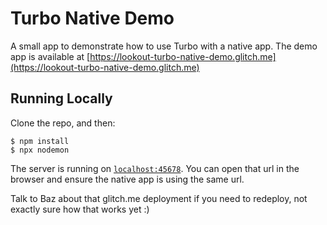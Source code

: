 # Turbo Native Demo

A small app to demonstrate how to use Turbo with a native app. The demo app is available at [https://lookout-turbo-native-demo.glitch.me](https://lookout-turbo-native-demo.glitch.me)

## Running Locally

Clone the repo, and then:

```
$ npm install
$ npx nodemon
```

The server is running on [`localhost:45678`](http://localhost:45678). You can open that url in the browser and ensure the native app is using the same url.

Talk to Baz about that glitch.me deployment if you need to redeploy, not exactly sure how that works yet :)
